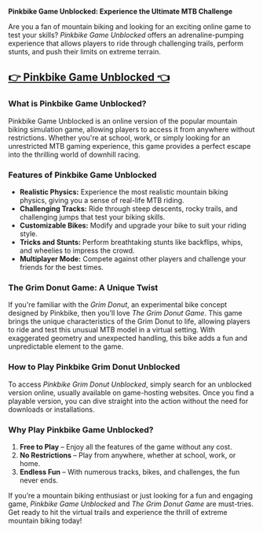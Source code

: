 **Pinkbike Game Unblocked: Experience the Ultimate MTB Challenge**

Are you a fan of mountain biking and looking for an exciting online game to test your skills? *Pinkbike Game Unblocked* offers an adrenaline-pumping experience that allows players to ride through challenging trails, perform stunts, and push their limits on extreme terrain.

## <a href="https://classroom-6x-cool.gitlab.io/">👉 Pinkbike Game Unblocked 👈</a>


### What is Pinkbike Game Unblocked?

Pinkbike Game Unblocked is an online version of the popular mountain biking simulation game, allowing players to access it from anywhere without restrictions. Whether you're at school, work, or simply looking for an unrestricted MTB gaming experience, this game provides a perfect escape into the thrilling world of downhill racing.

### Features of Pinkbike Game Unblocked

- **Realistic Physics:** Experience the most realistic mountain biking physics, giving you a sense of real-life MTB riding.
- **Challenging Tracks:** Ride through steep descents, rocky trails, and challenging jumps that test your biking skills.
- **Customizable Bikes:** Modify and upgrade your bike to suit your riding style.
- **Tricks and Stunts:** Perform breathtaking stunts like backflips, whips, and wheelies to impress the crowd.
- **Multiplayer Mode:** Compete against other players and challenge your friends for the best times.

### The Grim Donut Game: A Unique Twist

If you're familiar with the *Grim Donut*, an experimental bike concept designed by Pinkbike, then you’ll love *The Grim Donut Game*. This game brings the unique characteristics of the Grim Donut to life, allowing players to ride and test this unusual MTB model in a virtual setting. With exaggerated geometry and unexpected handling, this bike adds a fun and unpredictable element to the game.

### How to Play Pinkbike Grim Donut Unblocked

To access *Pinkbike Grim Donut Unblocked*, simply search for an unblocked version online, usually available on game-hosting websites. Once you find a playable version, you can dive straight into the action without the need for downloads or installations.

### Why Play Pinkbike Game Unblocked?

1. **Free to Play** – Enjoy all the features of the game without any cost.
2. **No Restrictions** – Play from anywhere, whether at school, work, or home.
3. **Endless Fun** – With numerous tracks, bikes, and challenges, the fun never ends.

If you’re a mountain biking enthusiast or just looking for a fun and engaging game, *Pinkbike Game Unblocked* and *The Grim Donut Game* are must-tries. Get ready to hit the virtual trails and experience the thrill of extreme mountain biking today!


